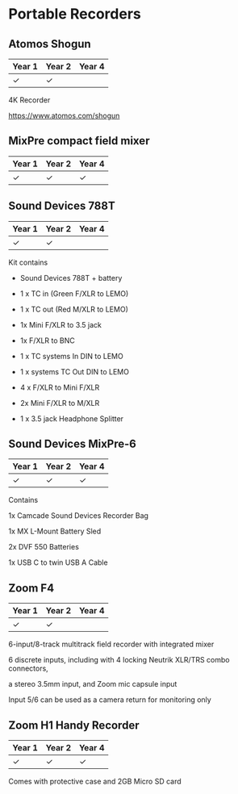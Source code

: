 # Portable Recorders

## Atomos Shogun

Year 1|Year 2|Year 4
---|---|---
|&#10003;|&#10003;

4K Recorder

https://www.atomos.com/shogun

## MixPre compact field mixer

Year 1|Year 2|Year 4
---|---|---
&#10003;|&#10003;|&#10003;



## Sound Devices 788T

Year 1|Year 2|Year 4
---|---|---
|&#10003;|&#10003;

Kit contains 

- Sound Devices 788T + battery

- 1 x TC in (Green F/XLR to LEMO)

- 1 x TC out (Red M/XLR to LEMO)

- 1x Mini F/XLR to 3.5 jack

- 1x F/XLR to BNC

- 1 x TC systems In DIN to LEMO

- 1 x systems TC Out DIN to LEMO

- 4 x F/XLR to Mini F/XLR

- 2x Mini F/XLR to M/XLR

- 1 x 3.5 jack Headphone Splitter

## Sound Devices MixPre-6

Year 1|Year 2|Year 4
---|---|---
&#10003;|&#10003;|&#10003;

Contains

1x Camcade Sound Devices Recorder Bag

1x MX L-Mount Battery Sled

2x DVF 550 Batteries

1x USB C to twin USB A Cable

## Zoom F4

Year 1|Year 2|Year 4
---|---|---
|&#10003;|&#10003;

6-input/8-track multitrack field recorder with integrated mixer

6 discrete inputs, including with 4 locking Neutrik XLR/TRS combo connectors, 

a stereo 3.5mm input, and Zoom mic capsule input

Input 5/6 can be used as a camera return for monitoring only

## Zoom H1 Handy Recorder

Year 1|Year 2|Year 4
---|---|---
&#10003;|&#10003;|&#10003;

Comes with protective case and 2GB Micro SD card

